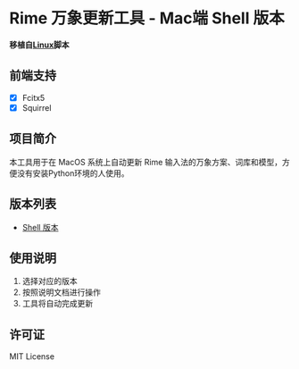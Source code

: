 # Rime 万象更新工具 - Mac端 Shell 版本

**移植自[Linux](../Linux/Shell/wanxiang-update)脚本**

## 前端支持

- [x] Fcitx5
- [x] Squirrel

## 项目简介

本工具用于在 MacOS 系统上自动更新 Rime 输入法的万象方案、词库和模型，方便没有安装Python环境的人使用。

## 版本列表

- [Shell 版本](./Shell/README.md)

## 使用说明

1. 选择对应的版本
2. 按照说明文档进行操作
3. 工具将自动完成更新

## 许可证

MIT License

